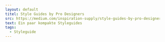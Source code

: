 ```yaml
---
layout: default
titel: Style Guides by Pro Designers
src: https://medium.com/inspiration-supply/style-guides-by-pro-designers-5605707afc07
text: Ein paar kompakte Styleguides
tags:
  - Styleguide
---
```

